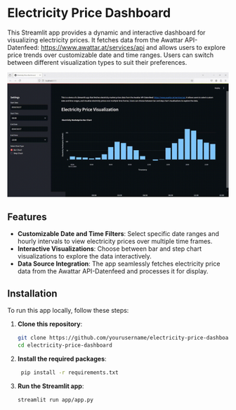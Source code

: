 # Electricity Price Dashboard

This Streamlit app provides a dynamic and interactive dashboard for visualizing electricity prices. It fetches data from the Awattar API-Datenfeed: https://www.awattar.at/services/api and allows users to explore price trends over customizable date and time ranges. Users can switch between different visualization types to suit their preferences.

![App Demo](docs/app_demo.gif)

## Features

- **Customizable Date and Time Filters**: Select specific date ranges and hourly intervals to view electricity prices over multiple time frames.
- **Interactive Visualizations**: Choose between bar and step chart visualizations to explore the data interactively.
- **Data Source Integration**: The app seamlessly fetches electricity price data from the Awattar API-Datenfeed and processes it for display.

## Installation

To run this app locally, follow these steps:

1. **Clone this repository**:
   ```bash
   git clone https://github.com/yourusername/electricity-price-dashboard.git
   cd electricity-price-dashboard

2. **Install the required packages**:
   ```bash
    pip install -r requirements.txt

3. **Run the Streamlit app**:
   ```bash
   streamlit run app/app.py
